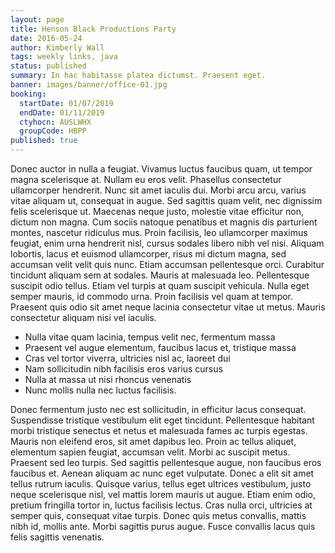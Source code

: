 ```yaml
---
layout: page
title: Henson Black Productions Party
date: 2016-05-24
author: Kimberly Wall
tags: weekly links, java
status: published
summary: In hac habitasse platea dictumst. Praesent eget.
banner: images/banner/office-01.jpg
booking:
  startDate: 01/07/2019
  endDate: 01/11/2019
  ctyhocn: AUSLWHX
  groupCode: HBPP
published: true
---
```

Donec auctor in nulla a feugiat. Vivamus luctus faucibus quam, ut tempor magna scelerisque at. Nullam eu eros velit. Phasellus consectetur ullamcorper hendrerit. Nunc sit amet iaculis dui. Morbi arcu arcu, varius vitae aliquam ut, consequat in augue. Sed sagittis quam velit, nec dignissim felis scelerisque ut. Maecenas neque justo, molestie vitae efficitur non, dictum non magna.
Cum sociis natoque penatibus et magnis dis parturient montes, nascetur ridiculus mus. Proin facilisis, leo ullamcorper maximus feugiat, enim urna hendrerit nisl, cursus sodales libero nibh vel nisi. Aliquam lobortis, lacus et euismod ullamcorper, risus mi dictum magna, sed accumsan velit velit quis nunc. Etiam accumsan pellentesque orci. Curabitur tincidunt aliquam sem at sodales. Mauris at malesuada leo. Pellentesque suscipit odio tellus. Etiam vel turpis at quam suscipit vehicula. Nulla eget semper mauris, id commodo urna. Proin facilisis vel quam at tempor. Praesent quis odio sit amet neque lacinia consectetur vitae ut metus. Mauris consectetur aliquam nisi vel iaculis.

* Nulla vitae quam lacinia, tempus velit nec, fermentum massa
* Praesent vel augue elementum, faucibus lacus et, tristique massa
* Cras vel tortor viverra, ultricies nisl ac, laoreet dui
* Nam sollicitudin nibh facilisis eros varius cursus
* Nulla at massa ut nisi rhoncus venenatis
* Nunc mollis nulla nec luctus facilisis.

Donec fermentum justo nec est sollicitudin, in efficitur lacus consequat. Suspendisse tristique vestibulum elit eget tincidunt. Pellentesque habitant morbi tristique senectus et netus et malesuada fames ac turpis egestas. Mauris non eleifend eros, sit amet dapibus leo. Proin ac tellus aliquet, elementum sapien feugiat, accumsan velit. Morbi ac suscipit metus. Praesent sed leo turpis. Sed sagittis pellentesque augue, non faucibus eros faucibus et. Aenean aliquam ac nunc eget vulputate. Donec a elit sit amet tellus rutrum iaculis. Quisque varius, tellus eget ultrices vestibulum, justo neque scelerisque nisl, vel mattis lorem mauris ut augue. Etiam enim odio, pretium fringilla tortor in, luctus facilisis lectus. Cras nulla orci, ultricies at semper quis, consequat vitae turpis. Donec quis metus convallis, mattis nibh id, mollis ante. Morbi sagittis purus augue. Fusce convallis lacus quis felis sagittis venenatis.
